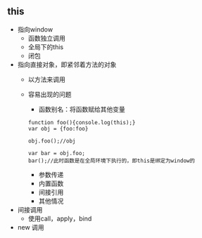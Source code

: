## this

* 指向window
  * 函数独立调用
  * 全局下的this
  * 闭包
* 指向直接对象，即紧邻着方法的对象
  * 以方法来调用
  * 容易出现的问题
    * 函数别名：将函数赋给其他变量

    ```
    function foo(){console.log(this);}
    var obj = {foo:foo}

    obj.foo();//obj

    var bar = obj.foo;
    bar();//此时函数是在全局环境下执行的，即this是绑定为window的
    ```

    * 参数传递
    * 内置函数
    * 间接引用
    * 其他情况
* 间接调用
  * 使用call，apply，bind
* new 调用



